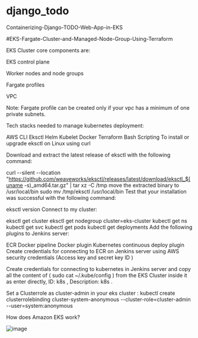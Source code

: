# django_todo

Containerizing-Django-TODO-Web-App-in-EKS

#EKS-Fargate-Cluster-and-Managed-Node-Group-Using-Terraform

EKS Cluster core components are:

EKS control plane

Worker nodes and node groups

Fargate profiles

VPC

Note: Fargate profile can be created only if your vpc has a minimum of one private subnets.

Tech stacks needed to manage kubernetes deployment:

AWS CLI
Eksctl
Helm
Kubelet
Docker
Terraform
Bash Scripting
To install or upgrade eksctl on Linux using curl

Download and extract the latest release of eksctl with the following command:

curl --silent --location "https://github.com/weaveworks/eksctl/releases/latest/download/eksctl_$(uname -s)_amd64.tar.gz" | tar xz -C /tmp
move the extracted binary to /usr/local/bin
sudo mv /tmp/eksctl /usr/local/bin
Test that your installation was successful with the following command:

eksctl version
Connect to my cluster:

eksctl get cluster
eksctl get nodegroup cluster=eks-cluster
kubectl get ns
kubectl get svc
kubectl get pods
kubectl get deployments
Add the following plugins to Jenkins server:

ECR
Docker pipeline
Docker plugin
Kubernetes continuous deploy plugin
Create credentials for connecting to ECR on Jenkins server using AWS security credentials (Access key and secret key ID )

Create credentials for connecting to kubernetes in Jenkins server and copy all the content of ( sudo cat ~/.kube/config ) from the EKS Cluster inside it as enter directly, ID: k8s , Description: k8s .

Set a Clusterrole as cluster-admin in your eks cluster : kubectl create clusterrolebinding cluster-system-anonymous --cluster-role=cluster-admin --user=system:anonymous

How does Amazon EKS work?

![image](https://user-images.githubusercontent.com/59709429/137639043-72c23a66-c799-4e23-bf23-eb64754d401e.png)
